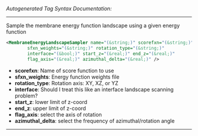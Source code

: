 <!-- THIS IS AN AUTOGENERATED FILE: Don't edit it directly, instead change the schema definition in the code itself. -->

_Autogenerated Tag Syntax Documentation:_

---
Sample the membrane energy function landscape using a given energy function

```xml
<MembraneEnergyLandscapeSampler name="(&string;)" scorefxn="(&string;)"
        sfxn_weights="(&string;)" rotation_type="(&string;)"
        interface="(&bool;)" start_z="(&real;)" end_z="(&real;)"
        flag_axis="(&real;)" azimuthal_delta="(&real;)" />
```

-   **scorefxn**: Name of score function to use
-   **sfxn_weights**: Energy function weights file
-   **rotation_type**: Rotation axis: XY, XZ, or YZ
-   **interface**: Should I treat this like an interface landscape scanning problem?
-   **start_z**: lower limit of z-coord
-   **end_z**: upper limit of z-coord
-   **flag_axis**: select the axis of rotation
-   **azimuthal_delta**: select the frequency of azimuthal/rotation angle

---
